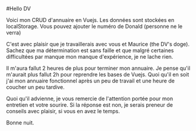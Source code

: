 #Hello DV

Voici mon CRUD d'annuaire en Vuejs. Les données sont stockées en localStorage. Vous pouvez ajouter le numéro de Donald (personne ne le verra)

C'est avec plaisir que je travaillerais avec vous et Maurice (the DV's doge).
Sachez que ma détermination est sans faille et que malgré certaines difficultées par manque mon manque d'expérience, je ne lache rien.

Il m'aura fallut 2 heures de plus pour terminer mon annuaire. Je pense qu'il m'aurait plus fallut 2h pour reprendre les bases de Vuejs.
Quoi qu'il en soit j'ai mon annuaire fonctionnel après un peu de travail et une heure de coucher un peu tardive.

Quoi qu'il advienne, je vous remercie de l'attention portée pour mon entretien et votre sourire.
Si la réponse est non, je serais preneur de conseils avec plaisir, si vous en avez le temps.

Bonne nuit.

